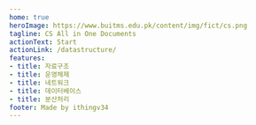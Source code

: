 ```yaml
---
home: true
heroImage: https://www.buitms.edu.pk/content/img/fict/cs.png
tagline: CS All in One Documents
actionText: Start
actionLink: /datastructure/
features:
- title: 자료구조
- title: 운영체제
- title: 네트워크
- title: 데이터베이스
- title: 분산처리
footer: Made by ithingv34
---
```

